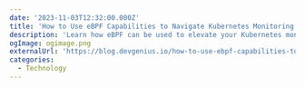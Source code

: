 ```yaml
---
date: '2023-11-03T12:32:00.000Z'
title: 'How to Use eBPF Capabilities to Navigate Kubernetes Monitoring'
description: 'Learn how eBPF can be used to elevate your Kubernetes monitoring strategy by setting up an eBPF environment to monitor Kubernetes'
ogImage: ogimage.png
externalUrl: 'https://blog.devgenius.io/how-to-use-ebpf-capabilities-to-navigate-kubernetes-monitoring-2d63cc6510d0'
categories:
  - Technology
---
```

